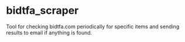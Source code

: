 # bidtfa_scraper
Tool for checking bidtfa.com periodically for specific items and sending results to email if anything is found.
